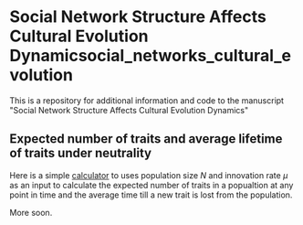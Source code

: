 # Social Network Structure Affects Cultural Evolution Dynamicsocial_networks_cultural_evolution

This is a repository for additional information and code to the manuscript "Social Network Structure Affects Cultural Evolution Dynamics"

## Expected number of traits and average lifetime of traits under neutrality

Here is a simple [calculator](https://smolla.shinyapps.io/Expected_K_and_T/) to uses population size $N$ and innovation rate $\mu$ as an input to calculate the expected number of traits in a popualtion at any point in time and the average time till a new trait is lost from the population. 

More soon.
